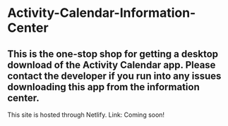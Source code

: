 # Activity-Calendar-Information-Center
## This is the one-stop shop for getting a desktop download of the Activity Calendar app. Please contact the developer if you run into any issues downloading this app from the information center.

This site is hosted through Netlify. Link: Coming soon!
